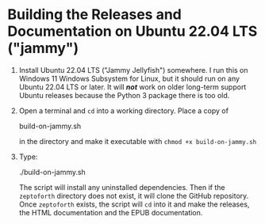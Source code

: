 # Building the Releases and Documentation on Ubuntu 22.04 LTS ("jammy")

1. Install Ubuntu 22.04 LTS ("Jammy Jellyfish") somewhere. I run this
on Windows 11 Windows Subsystem for Linux, but it should run on any
Ubuntu 22.04 LTS or later. It will ***not*** work on older long-term
support Ubuntu releases because the Python 3 package there is too old.

2. Open a terminal and `cd` into a working directory. Place a copy of

    build-on-jammy.sh

    in the directory and make it executable with `chmod +x build-on-jammy.sh`

3. Type:

    ./build-on-jammy.sh

    The script will install any uninstalled dependencies. Then if the 
    `zeptoforth` directory does not exist, it will clone the GitHub
    repository. Once `zeptoforth` exists, the script will `cd` into
    it and make the releases, the HTML documentation and the EPUB
    documentation.
